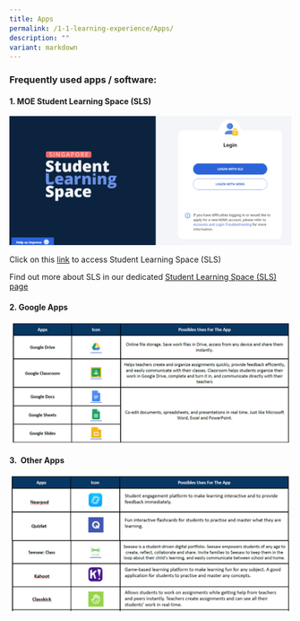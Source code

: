 ```yaml
---
title: Apps
permalink: /1-1-learning-experience/Apps/
description: ""
variant: markdown
---
```

### **Frequently used apps / software:**  

  

#### **1\. MOE Student Learning Space (SLS)**

![](/images/SLS_main_page_login.png)

Click on this [link](https://vle.learning.moe.edu.sg/login) to access Student Learning Space (SLS)

  

Find out more about SLS in our dedicated [Student Learning Space (SLS) page](https://www.kranjipri.moe.edu.sg/resources/student-learning-space-sls/)

  

#### **2\. Google Apps**

![](/images/Our%20Curriculum/Signature%20Programmes/11%20Learning%20Experience/Apps/A2.png)

#### **3.  Other Apps**

![](/images/Our%20Curriculum/Signature%20Programmes/11%20Learning%20Experience/Apps/A3.png)